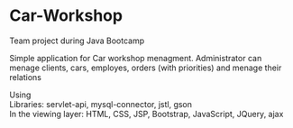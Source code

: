 # Car-Workshop
Team project during Java Bootcamp  

Simple application for Car workshop menagment. Administrator can menage clients, cars, employes, orders (with priorities) and menage their relations


Using  
Libraries: servlet-api, mysql-connector, jstl, gson  
In the viewing layer: HTML, CSS, JSP, Bootstrap, JavaScript, JQuery, ajax

